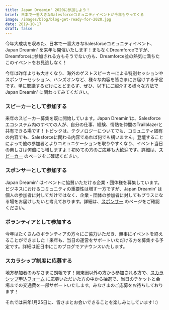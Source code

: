 ```yaml
---
title: Japan Dreamin' 2020に参加しよう！
brief: 日本で一番大きなSalesforceコミュニティイベントが今年もやってくる
image: /images/blog/blog-get-ready-for-2020.jpg
date: 2019-10-17
draft: false
---
```


今年大成功を収めた、日本で一番大きなSalesforceコミュニティイベント、Japan Dreamin' を来年も開催いたします！まもなくDreamforceですが、Dreamforceに参加される方もそうでない方も、Dreamforce並の熱気に満ちたこのイベントをお見逃しなく！

<!--more-->

今年は昨年よりも大きくなり、海外のゲストスピーカーによる特別セッションやスポンサーセッション、ハンズオンなど、様々な内容を皆さまにお届けする予定です。単に聴講するだけにとどまらず、ぜひ、以下にご紹介する様々な方法でJapan Dreamin' に関わってみてください。

### スピーカーとして参加する
来年のスピーカー募集を既に開始しています。Japan Dreamin'は、Salesforceエコシステム内のすべての人が、自分の仕事、経験、情熱を仲間のTrailblazerと共有できる場です！トピックは、テクノロジーについてでも、コミュニティ固有の内容でも、Salesforceに関わる内容であれば何でも構いません。登壇することによって他の参加者とよりコミュニケーションを取りやすくなり、イベント当日の楽しさは何倍にも増しますよ！初めての方のご応募も大歓迎です。詳細は、[スピーカー](https://www.japandreamin.com/speakers) のページをご確認ください。

### スポンサーとして参加する
Japan Dreamin' はイベントに協賛いただける企業・団体様を募集しています。ビジネスにおけるコミュニティの重要性は増す一方ですが、Japan Dreamin' は個人の参加者に対してだけではなく、企業・団体の参加者に対してもプラスになる場をお届けしたいと考えております。詳細は、[スポンサー](https://www.japandreamin.com/partners) のページをご確認ください。

### ボランティアとして参加する
今年はたくさんのボランティアの方々にご協力いただき、無事にイベントを終えることができました！来年も、当日の運営をサポートいただける方を募集する予定です。詳細は近日中にこのブログでアナウンスいたします。

### スカラシップ制度に応募する
地方参加者のみなさまに朗報です！関東圏以外の方から参加される方で、[スカラシップ申込フォーム](https://docs.google.com/forms/d/e/1FAIpQLScrBo2fKdBYJNqpLc2DldD3OORHodzHrsSwbOR5mR9BpfXiFg/viewform?usp=sf_link) に応募いただいた方の中から抽選で、当日のチケットと会場までの交通費を一部サポートいたします。みなさまのご応募をお待ちしております！

それでは来年1月25日に、皆さまとお会いできることを楽しみにしています! :)